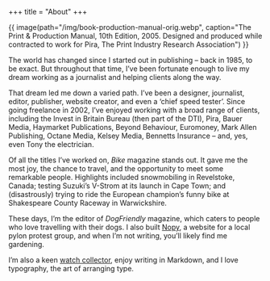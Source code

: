 +++
title = "About"
+++

{{ image(path="/img/book-production-manual-orig.webp", caption="The Print & Production Manual, 10th Edition, 2005. Designed and produced while contracted to work for Pira, The Print Industry Research Association") }}

The world has changed since I started out in publishing – back in 1985, to be exact. But throughout that time, I’ve been fortunate enough to live my dream working as a journalist and helping clients along the way.

That dream led me down a varied path. I’ve been a designer, journalist, editor, publisher, website creator, and even a ‘chief speed tester’. Since going freelance in 2002, I’ve enjoyed working with a broad range of clients, including the Invest in Britain Bureau (then part of the DTI), Pira, Bauer Media, Haymarket Publications, Beyond Behaviour, Euromoney, Mark Allen Publishing, Octane Media, Kelsey Media, Bennetts Insurance – and, yes, even Tony the electrician.

Of all the titles I’ve worked on, _Bike_ magazine stands out. It gave me the most joy, the chance to travel, and the opportunity to meet some remarkable people. Highlights included snowmobiling in Revelstoke, Canada; testing Suzuki’s V-Strom at its launch in Cape Town; and (disastrously) trying to ride the European champion’s funny bike at Shakespeare County Raceway in Warwickshire.

These days, I’m the editor of _DogFriendly_ magazine, which caters to people who love travelling with their dogs. I also built [Nopy](https://nopy.co.uk/), a website for a local pylon protest group, and when I’m not writing, you’ll likely find me gardening.

I’m also a keen [watch collector](https://wordius.com/journal/watches/), enjoy writing in Markdown, and I love typography, the art of arranging type.